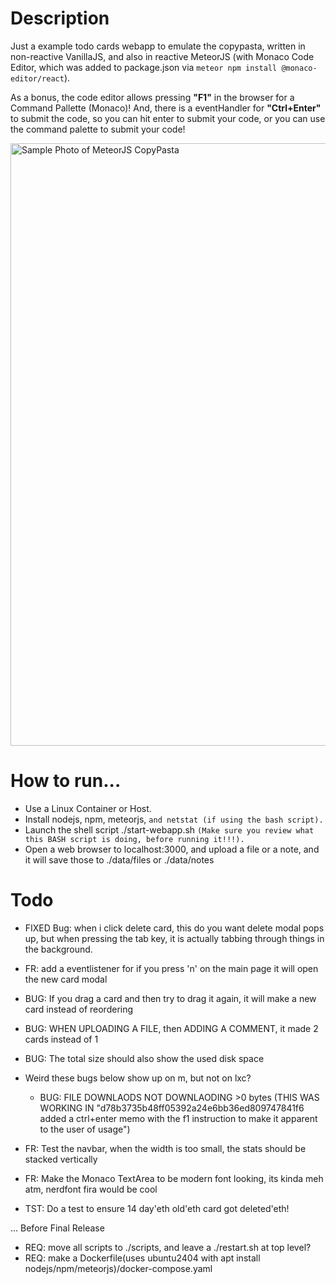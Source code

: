 # Description
Just a example todo cards webapp to emulate the copypasta, written in non-reactive VanillaJS, and also in reactive MeteorJS (with Monaco Code Editor, which was added to package.json via `meteor npm install @monaco-editor/react`). 

As a bonus, the code editor allows pressing **"F1"** in the browser for a Command Pallette (Monaco)! And, there is a eventHandler for **"Ctrl+Enter"** to submit the code, so you can hit enter to submit your code, or you can use the command palette to submit your code!

<img width="964" alt="Sample Photo of MeteorJS CopyPasta" src="https://github.com/user-attachments/assets/1c1dfc5d-ad81-4704-b7cd-93354c11460b">

# How to run...
* Use a Linux Container or Host.
* Install nodejs, npm, meteorjs, `and netstat (if using the bash script).`
* Launch the shell script ./start-webapp.sh `(Make sure you review what this BASH script is doing, before running it!!!).`
* Open a web browser to localhost:3000, and upload a file or a note, and it will save those to ./data/files or ./data/notes

# Todo
* FIXED Bug: when i click delete card, this do you want delete modal pops up, but when pressing the tab key, it is actually tabbing through things in the background.

* FR: add a eventlistener for if you press 'n' on the main page it will open the new card modal

* BUG: If you drag a card and then try to drag it again, it will make a new card instead of reordering 
* BUG: WHEN UPLOADING A FILE, then ADDING A COMMENT, it made 2 cards instead of 1
* BUG: The total size should also show the used disk space

* Weird these bugs below show up on m, but not on lxc?
  * BUG: FILE DOWNLAODS NOT DOWNLAODING >0 bytes (THIS WAS WORKING IN "d78b3735b48ff05392a24e6bb36ed809747841f6 added a ctrl+enter memo with the f1 instruction to make it apparent to the user of usage")

* FR: Test the navbar, when the width is too small, the stats should be stacked vertically
* FR: Make the Monaco TextArea to be modern font looking, its kinda meh atm, nerdfont fira would be cool
* TST: Do a test to ensure 14 day'eth old'eth card got deleted'eth!

... Before Final Release
* REQ: move all scripts to ./scripts, and leave a ./restart.sh at top level?
* REQ: make a Dockerfile(uses ubuntu2404 with apt install nodejs/npm/meteorjs)/docker-compose.yaml